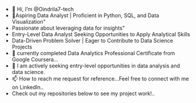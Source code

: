 - 👋 Hi, I’m @Oindrila7-tech
- 👀Aspiring Data Analyst | Proficient in Python, SQL, and Data Visualization"
- Passionate about leveraging data for insights"
- Entry-Level Data Analyst Seeking Opportunities to Apply Analytical Skills
- Data-Driven Problem Solver | Eager to Contribute to Data Science Projects
- 🌱 currently completed Data Analytics Professional Certificate from Google Coursera...
- 💞️ I am actively seeking entry-level opportunities in data analysis and data science. 
- 📫 How to reach me request for reference...Feel free to connect with me on LinkedIn..
-  Check out my repositories below to see my project work!..
  
